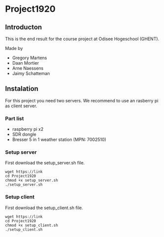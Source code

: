 # Project1920
## Introducton

This is the end result for the course project at Odisee Hogeschool (GHENT).

Made by
* Gregory Martens
* Daan Mortier
* Arne Naessens
* Jaimy Schatteman

## Instalation
For this project you need two servers. We recommend to use an rasberry pi as client server.

### Part list
* raspberry pi x2
* SDR dongle
* Bresser 5 in 1 weather station (MPN: 7002510)

### Setup server
First download the setup_server.sh file.
```
wget https://link
cd Project1920
chmod +x setup_server.sh
./setup_server.sh
```
### Setup client
First download the setup_client.sh file.
```
wget https://link
cd Project1920
chmod +x setup_client.sh
./setup_client.sh
```
